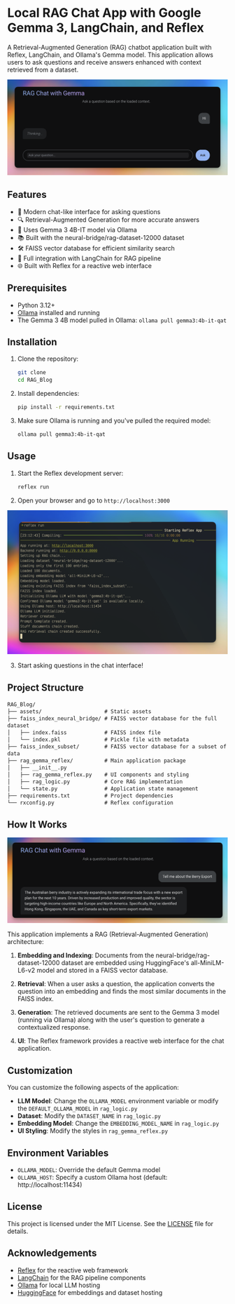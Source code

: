 # Local RAG Chat App with Google Gemma 3, LangChain, and Reflex

A Retrieval-Augmented Generation (RAG) chatbot application built with Reflex, LangChain, and Ollama's Gemma model. This application allows users to ask questions and receive answers enhanced with context retrieved from a dataset.

![RAG Chat with Gemma](assets/screenshot1.png)

## Features

- 💬 Modern chat-like interface for asking questions
- 🔍 Retrieval-Augmented Generation for more accurate answers
- 🧠 Uses Gemma 3 4B-IT model via Ollama
- 📚 Built with the neural-bridge/rag-dataset-12000 dataset
- 🛠️ FAISS vector database for efficient similarity search
- 🔄 Full integration with LangChain for RAG pipeline
- 🌐 Built with Reflex for a reactive web interface

## Prerequisites

- Python 3.12+ 
- [Ollama](https://ollama.com/) installed and running
- The Gemma 3 4B model pulled in Ollama: `ollama pull gemma3:4b-it-qat`

## Installation

1. Clone the repository:
   ```bash
   git clone 
   cd RAG_Blog
   ```

2. Install dependencies:
   ```bash
   pip install -r requirements.txt
   ```

3. Make sure Ollama is running and you've pulled the required model:
   ```bash
   ollama pull gemma3:4b-it-qat
   ```

## Usage

1. Start the Reflex development server:
   ```bash
   reflex run
   ```

2. Open your browser and go to `http://localhost:3000`

![RAG Chat with Gemma](assets/screenshot3.png)

3. Start asking questions in the chat interface!

## Project Structure

```
RAG_Blog/
├── assets/                    # Static assets 
├── faiss_index_neural_bridge/ # FAISS vector database for the full dataset
│   ├── index.faiss            # FAISS index file
│   └── index.pkl              # Pickle file with metadata
├── faiss_index_subset/        # FAISS vector database for a subset of data
├── rag_gemma_reflex/          # Main application package
│   ├── __init__.py
│   ├── rag_gemma_reflex.py    # UI components and styling
│   ├── rag_logic.py           # Core RAG implementation
│   └── state.py               # Application state management
├── requirements.txt           # Project dependencies
└── rxconfig.py                # Reflex configuration
```

## How It Works

![RAG Chat with Gemma](assets/screenshot2.png)

This application implements a RAG (Retrieval-Augmented Generation) architecture:

1. **Embedding and Indexing**: Documents from the neural-bridge/rag-dataset-12000 dataset are embedded using HuggingFace's all-MiniLM-L6-v2 model and stored in a FAISS vector database.

2. **Retrieval**: When a user asks a question, the application converts the question into an embedding and finds the most similar documents in the FAISS index.

3. **Generation**: The retrieved documents are sent to the Gemma 3 model (running via Ollama) along with the user's question to generate a contextualized response.

4. **UI**: The Reflex framework provides a reactive web interface for the chat application.

## Customization

You can customize the following aspects of the application:

- **LLM Model**: Change the `OLLAMA_MODEL` environment variable or modify the `DEFAULT_OLLAMA_MODEL` in `rag_logic.py`
- **Dataset**: Modify the `DATASET_NAME` in `rag_logic.py`
- **Embedding Model**: Change the `EMBEDDING_MODEL_NAME` in `rag_logic.py`
- **UI Styling**: Modify the styles in `rag_gemma_reflex.py`

## Environment Variables

- `OLLAMA_MODEL`: Override the default Gemma model
- `OLLAMA_HOST`: Specify a custom Ollama host (default: http://localhost:11434)

## License

This project is licensed under the MIT License. See the [LICENSE](LICENSE) file for details.

## Acknowledgements

- [Reflex](https://reflex.dev/) for the reactive web framework
- [LangChain](https://www.langchain.com/) for the RAG pipeline components
- [Ollama](https://ollama.com/) for local LLM hosting
- [HuggingFace](https://huggingface.co/) for embeddings and dataset hosting